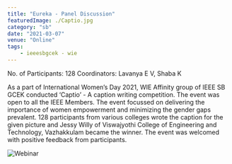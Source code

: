 ```yaml
---
title: "Eureka - Panel Discussion"
featuredImage: ./Captio.jpg
category: "sb"
date: "2021-03-07"
venue: "Online"
tags:
    - ieeesbgcek - wie
---
```

No. of Participants: 128
Coordinators: Lavanya E V, Shaba K

As a part of International Women’s Day 2021, WIE Affinity group of IEEE SB GCEK conducted ‘Captio’ - A caption writing competition. The event was open to all the IEEE Members. The event focussed on delivering the importance of women empowerment and minimizing the gender gaps prevalent. 128 participants from various colleges wrote the caption for the given picture and Jessy Willy of Viswajyothi College of Engineering and Technology, Vazhakkulam became the winner. The event was welcomed with positive feedback from participants. 


![Webinar](./captio2.jpeg)
